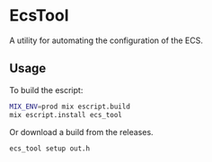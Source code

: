 # EcsTool

A utility for automating the configuration of the ECS.

Usage
-----

To build the escript:

```bash
MIX_ENV=prod mix escript.build
mix escript.install ecs_tool
```

Or download a build from the releases.

```bash
ecs_tool setup out.h
```
